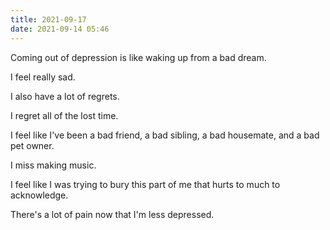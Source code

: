 ```yaml
---
title: 2021-09-17
date: 2021-09-14 05:46
---
```


Coming out of depression is like waking up from a bad dream.

I feel really sad.

I also have a lot of regrets.

I regret all of the lost time.

I feel like I've been a bad friend,
a bad sibling,
a bad housemate,
and a bad pet owner.

I miss making music.

I feel like I was trying to bury this part of me that hurts to much to
acknowledge.

There's a lot of pain now that I'm less depressed.
